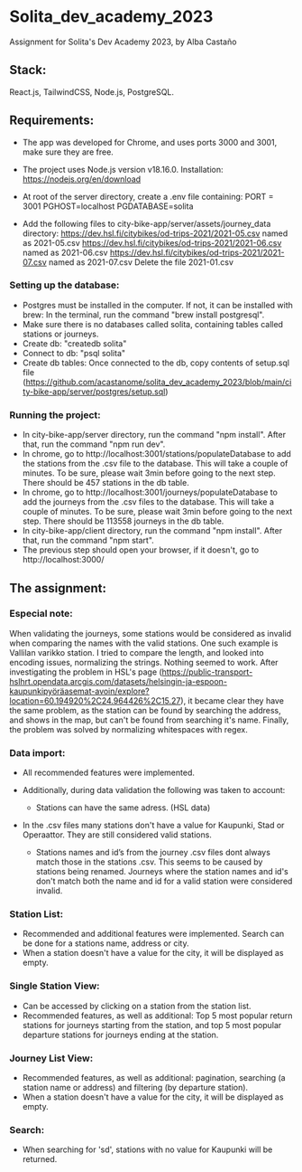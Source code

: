 # Solita_dev_academy_2023

Assignment for Solita's Dev Academy 2023, by Alba Castaño

## Stack:

React.js, TailwindCSS, Node.js, PostgreSQL.

## Requirements:

- The app was developed for Chrome, and uses ports 3000 and 3001, make sure they are free.
- The project uses Node.js version v18.16.0. Installation: https://nodejs.org/en/download

- At root of the server directory, create a .env file containing:
  PORT = 3001
  PGHOST=localhost
  PGDATABASE=solita

- Add the following files to city-bike-app/server/assets/journey_data directory:
  https://dev.hsl.fi/citybikes/od-trips-2021/2021-05.csv named as 2021-05.csv
  https://dev.hsl.fi/citybikes/od-trips-2021/2021-06.csv named as 2021-06.csv
  https://dev.hsl.fi/citybikes/od-trips-2021/2021-07.csv named as 2021-07.csv
  Delete the file 2021-01.csv

### Setting up the database:

- Postgres must be installed in the computer. If not, it can be installed with brew: In the terminal, run the command "brew install postgresql".
- Make sure there is no databases called solita, containing tables called stations or journeys.
- Create db: "createdb solita"
- Connect to db: "psql solita"
- Create db tables: Once connected to the db, copy contents of setup.sql file (https://github.com/acastanome/solita_dev_academy_2023/blob/main/city-bike-app/server/postgres/setup.sql)

### Running the project:

- In city-bike-app/server directory, run the command "npm install". After that, run the command "npm run dev".
- In chrome, go to http://localhost:3001/stations/populateDatabase to add the stations from the .csv file to the database. This will take a couple of minutes. To be sure, please wait 3min before going to the next step. There should be 457 stations in the db table.
- In chrome, go to http://localhost:3001/journeys/populateDatabase to add the journeys from the .csv files to the database. This will take a couple of minutes. To be sure, please wait 3min before going to the next step. There should be 113558 journeys in the db table.
- In city-bike-app/client directory, run the command "npm install". After that, run the command "npm start".
- The previous step should open your browser, if it doesn't, go to http://localhost:3000/

## The assignment:

### Especial note:

When validating the journeys, some stations would be considered as invalid when comparing the names with the valid stations. One such example is Vallilan varikko station.
I tried to compare the length, and looked into encoding issues, normalizing the strings. Nothing seemed to work. After investigating the problem in HSL's page (https://public-transport-hslhrt.opendata.arcgis.com/datasets/helsingin-ja-espoon-kaupunkipyöräasemat-avoin/explore?location=60.194920%2C24.964426%2C15.27), it became clear they have the same problem, as the station can be found by searching the address, and shows in the map, but can't be found from searching it's name.
Finally, the problem was solved by normalizing whitespaces with regex.

### Data import:

- All recommended features were implemented.
- Additionally, during data validation the following was taken to account:

  - Stations can have the same adress. (HSL data)

- In the .csv files many stations don't have a value for Kaupunki, Stad or Operaattor. They are still considered valid stations.

  - Stations names and id’s from the journey .csv files dont always match those in the stations .csv. This seems to be caused by stations being renamed. Journeys where the station names and id's don't match both the name and id for a valid station were considered invalid.

### Station List:

- Recommended and additional features were implemented. Search can be done for a stations name, address or city.
- When a station doesn't have a value for the city, it will be displayed as empty.

### Single Station View:

- Can be accessed by clicking on a station from the station list.
- Recommended features, as well as additional: Top 5 most popular return stations for journeys starting from the station, and top 5 most popular departure stations for journeys ending at the station.

### Journey List View:

- Recommended features, as well as additional: pagination, searching (a station name or address) and filtering (by departure station).
- When a station doesn't have a value for the city, it will be displayed as empty.

### Search:

- When searching for 'sd', stations with no value for Kaupunki will be returned.
